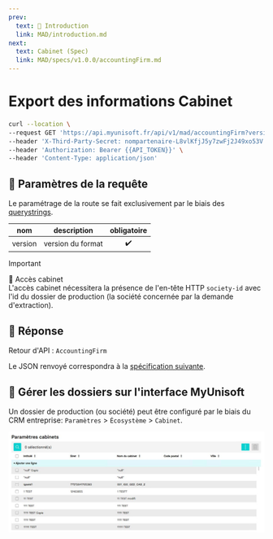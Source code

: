 ```yaml
---
prev:
  text: 💃 Introduction
  link: MAD/introduction.md
next:
  text: Cabinet (Spec)
  link: MAD/specs/v1.0.0/accountingFirm.md
---
```


# Export des informations Cabinet

```bash
curl --location \
--request GET 'https://api.myunisoft.fr/api/v1/mad/accountingFirm?version=1.0.0' \
--header 'X-Third-Party-Secret: nompartenaire-L8vlKfjJ5y7zwFj2J49xo53V' \
--header 'Authorization: Bearer {{API_TOKEN}}' \
--header 'Content-Type: application/json'
```

## 🔧 Paramètres de la requête

Le paramétrage de la route se fait exclusivement par le biais des [querystrings](https://en.wikipedia.org/wiki/Query_string). 

| nom | description | obligatoire |
| --- | --- | :---: |
| version | version du format | ✔️ |

> [!IMPORTANT]
> 🔹 Accès cabinet  
> L'accès cabinet nécessitera la présence de l'en-tête HTTP `society-id` avec l'id du dossier de production (la société concernée par la demande d'extraction).

## 🔬 Réponse

Retour d'API : `AccountingFirm`

Le JSON renvoyé correspondra à la [spécification suivante](../specs/v1.0.0/accountingFirm.md).

## 💬 Gérer les dossiers sur l'interface MyUnisoft

Un dossier de production (ou société) peut être configuré par le biais du CRM entreprise: `Paramètres` > `Écosystème` > `Cabinet`.

![](../images/accountingFirm.jpg)

